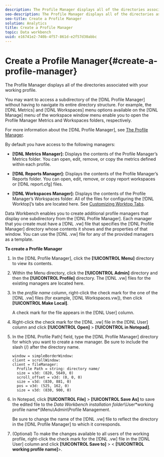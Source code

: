 ```yaml
---
description: The Profile Manager displays all of the directories associated with your working profile.
seo-description: The Profile Manager displays all of the directories associated with your working profile.
seo-title: Create a Profile Manager
solution: Analytics
title: Create a Profile Manager
topic: Data workbench
uuid: e16741e2-740b-4f57-861d-e2f57d30abbc
---
```


# Create a Profile Manager{#create-a-profile-manager}

The Profile Manager displays all of the directories associated with your working profile.

You may want to access a subdirectory of the [!DNL Profile Manager] without having to navigate its entire directory structure. For example, the [!DNL Metrics] and [!DNL Workspaces] menu options available on the [!DNL Manage] menu of the workspace window menu enable you to open the Profile Manager Metrics and Workspaces folders, respectively.

For more information about the [!DNL Profile Manager], see [The Profile Manager](../../../../home/c-get-started/c-admin-intrf/c-prof-mgr/c-prof-mgr.md#concept-2c8f60cc84d044bfb57ddf947b1db263).

By default you have access to the following managers:

* **[!DNL Metrics Manager]:** Displays the contents of the Profile Manager’s Metrics folder. You can open, edit, remove, or copy the metrics defined within each profile. 
* **[!DNL Reports Manager]:** Displays the contents of the Profile Manager’s Reports folder. You can open, edit, remove, or copy report workspaces or [!DNL report.cfg] files. 

* **[!DNL Workspaces Manager]:** Displays the contents of the Profile Manager’s Workspaces folder. All of the files for configuring the [!DNL Worktop]’s tabs are located here. See [Customizing Worktop Tabs](../../../../home/c-get-started/c-intf-anlys-ftrs/c-cstm-wktp-tabs/c-cstm-wktp-tabs.md#concept-0f1e6061b03949199326dc6df71a52bc).

Data Workbench enables you to create additional profile managers that display one subdirectory from the [!DNL Profile Manager]. Each manager that you create must have a [!DNL .vw] file that specifies the [!DNL Profile Manager] directory whose contents it shows and the properties of that window. You can use the [!DNL .vw] file for any of the provided managers as a template.

**To create a Profile Manager**

1. In the [!DNL Profile Manager], click the **[!UICONTROL Menu]** directory to view its contents. 
1. Within the Menu directory, click the **[!UICONTROL Admin]** directory and then the **[!UICONTROL Profile]** directory. The [!DNL .vw] files for the existing managers are located here. 
1. In the *profile name* column, right-click the check mark for the one of the [!DNL .vw] files (for example, [!DNL Workspaces.vw]), then click **[!UICONTROL Make Local]**.

   A check mark for the file appears in the [!DNL User] column. 

1. Right-click the check mark for the [!DNL .vw] file in the [!DNL User] column and click **[!UICONTROL Open]** > **[!UICONTROL in Notepad]**. 
1. In the [!DNL Profile Path] field, type the [!DNL Profile Manager] directory for which you want to create a new manager. Be sure to include the slash (/) after the directory name.

   ```
   window = simpleBorderWindow:
   client = scrollWindow: 
   client = fileManager:
     Profile Path = string: directory name/
     size = v3d: (820, 5649, 0)
     scroll_offset = v3d: (0, 0, 0)
     size = v3d: (830, 881, 0)
     pos = v3d: (525, 162, 0)
     size = v3d: (830, 900, 0)
   ```

1. In Notepad, click **[!UICONTROL File]** > **[!UICONTROL Save As]** to save the edited file to the *Data Workbench installation folder*\User\*working profile name*\Menu\Admin\Profile Management.

   Be sure to change the name of the [!DNL .vw] file to reflect the directory in the [!DNL Profile Manager] to which it corresponds. 

1. (Optional) To make the changes available to all users of the working profile, right-click the check mark for the [!DNL .vw] file in the [!DNL User] column and click **[!UICONTROL Save to]** > < **[!UICONTROL working profile name]**>.

